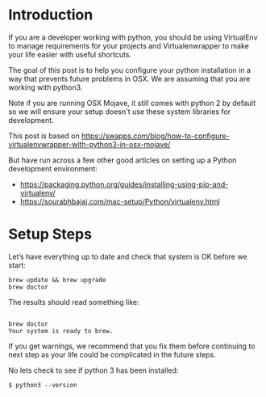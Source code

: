 # Introduction

If you are a developer working with python, you should be using VirtualEnv to manage requirements for your projects and Virtualenwrapper to make your life easier with useful shortcuts.

The goal of this post is to help you configure your python installation in a way that prevents future problems in OSX.
We are assuming that you are working with python3.

Note if you are running OSX Mojave, it still comes with python 2 by default so we will ensure your setup doesn't use these system libraries for development.

This post is based on 
https://swapps.com/blog/how-to-configure-virtualenvwrapper-with-python3-in-osx-mojave/

But have run across a few other good articles on setting up a Python development environment:

- https://packaging.python.org/guides/installing-using-pip-and-virtualenv/
- https://sourabhbajaj.com/mac-setup/Python/virtualenv.html


# Setup Steps
Let’s have everything up to date and check that system is OK before we start:
```
brew update && brew upgrade
brew doctor
```

The results should 
read something like:
```

brew doctor
Your system is ready to brew.

```
If you get warnings, we recommend that you fix them before continuing to next step as your life could be complicated in the future steps.

No lets check to see if python 3 has been installed:

```
$ python3 --version
```

